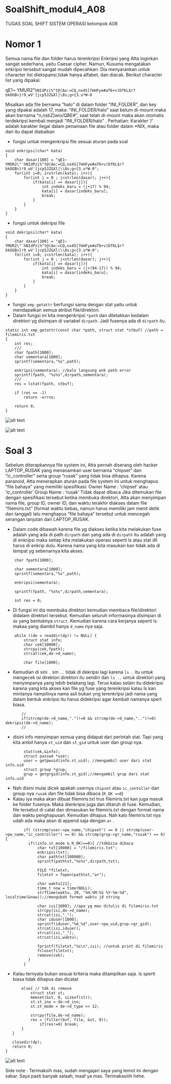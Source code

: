 # SoalShift_modul4_A08
TUGAS SOAL SHIFT SISTEM OPERASI kelompok A08

# Nomor 1 

Semua nama file dan folder harus terenkripsi
Enkripsi yang Atta inginkan sangat sederhana, yaitu Caesar cipher. Namun, Kusuma mengatakan enkripsi tersebut sangat mudah dipecahkan. Dia menyarankan untuk character list diekspansi,tidak hanya alfabet, dan diacak. Berikut character list yang dipakai:

qE1~ YMUR2"`hNIdPzi%^t@(Ao:=CQ,nx4S[7mHFye#aT6+v)DfKL$r?bkOGB>}!9_wV']jcp5JZ&Xl|\8s;g<{3.u*W-0`

Misalkan ada file bernama “halo” di dalam folder “INI_FOLDER”, dan key yang dipakai adalah 17, maka:
“INI_FOLDER/halo” saat belum di-mount maka akan bernama “n,nsbZ]wio/QBE#”, saat telah di-mount maka akan otomatis terdekripsi kembali menjadi “INI_FOLDER/halo” .
Perhatian: Karakter ‘/’ adalah karakter ilegal dalam penamaan file atau folder dalam *NIX, maka dari itu dapat diabaikan


- fungsi untuk mengenkripsi file sesuai aturan pada soal
```
void enkripsi(char* kata)
{
    char dasar[100] = "qE1~ YMUR2\"`hNIdPzi%^t@(Ao:=CQ,nx4S[7mHFye#aT6+v)DfKL$r?bkOGB>}!9_wV']jcp5JZ&Xl|\\8s;g<{3.u*W-0";
    for(int i=0; i<strlen(kata); i++){
        for(int j = 0 ; j<strlen(dasar); j++){
            if(kata[i] == dasar[j]){
                int indeks_baru = (j+17) % 94;
                kata[i] = dasar[indeks_baru];
                break;
            }
        }
    }
}
```

- fungsi untuk dekripsi file
```
void dekripsi(char* kata)
{
    char dasar[100] = "qE1~ YMUR2\"`hNIdPzi%^t@(Ao:=CQ,nx4S[7mHFye#aT6+v)DfKL$r?bkOGB>}!9_wV']jcp5JZ&Xl|\\8s;g<{3.u*W-0";
    for(int i=0; i<strlen(kata); i++){
        for(int j = 0 ; j<strlen(dasar); j++){
            if(kata[i] == dasar[j]){
                int indeks_baru = (j+(94-17)) % 94;
                kata[i] = dasar[indeks_baru];
                break;
            }
        }
    }
}
```

- fungsi `xmp_getattr` berfungsi sama dengan stat yaitu untuk mendapatkan semua atribut file/direktori.
- Dalam fungsi ini kita mengenkripsi `*path` dan diletakkan kedalam direktori yg disimpan di variabel `dirpath`. Jadi fusenya ada di `dirpath` itu.
```
static int xmp_getattr(const char *path, struct stat *stbuf) //path = filemiris.txt
{
    int res;
    ///
	char fpath[1000];
	char sementara[1000];
    sprintf(sementara,"%s",path); 

    enkripsi(sementara); //kalo langsung enk path error
	sprintf(fpath, "%s%s",dirpath,sementara);
    ///
	res = lstat(fpath, stbuf);

	if (res == -1)
		return -errno;

	return 0;
}
```

![alt text](https://github.com/lutfiyanti/SoalShift_modul4_A08/blob/master/1.png)

![alt text](https://github.com/lutfiyanti/SoalShift_modul4_A08/blob/master/1a.png)

# Soal 3

Sebelum diterapkannya file system ini, Atta pernah diserang oleh hacker LAPTOP_RUSAK yang menanamkan user bernama “chipset” dan “ic_controller” serta group “rusak” yang tidak bisa dihapus. Karena paranoid, Atta menerapkan aturan pada file system ini untuk menghapus “file bahaya” yang memiliki spesifikasi:
Owner Name 	: ‘chipset’ atau ‘ic_controller’
Group Name	: ‘rusak’
Tidak dapat dibaca
Jika ditemukan file dengan spesifikasi tersebut ketika membuka direktori, Atta akan menyimpan nama file, group ID, owner ID, dan waktu terakhir diakses dalam file “filemiris.txt” (format waktu bebas, namun harus memiliki jam menit detik dan tanggal) lalu menghapus “file bahaya” tersebut untuk mencegah serangan lanjutan dari LAPTOP_RUSAK.

- Dalam code dibawah karena file yg diakses ketika  kita melakukan fuse adalah yang ada di path `dirpath` dan yang ada di `dirpath` itu adalah yang di enkripsi maka setiap kita melakukan operasi seperti ls atau stat dll harus di enkrip dulu. Karena nama yang kita masukan kan tidak ada di tempat yg sebenarnya kita akses.
```
	char fpath[1000];

    char sementara[1000];
    sprintf(sementara,"%s",path);

    enkripsi(sementara);

	sprintf(fpath, "%s%s",dirpath,sementara);
	
	int res = 0;
```

- Di fungsi ini dia membuka direktori kemudian membaca file/direktori didalam direktori tersebut. Kemudian seluruh informasinya disimpan di `de` yang bentuknya `struct`. Kemudian karena cara kerjanya seperti ls makaa yang diambil hanya `d_name` nya saja. 
```
	while ((de = readdir(dp)) != NULL) {
		struct stat info;
        char cek[10000];
        strcpy(cek,fpath);
        strcat(cek,de->d_name);

        char file[1000];
 ```
 
 - Kemudian di sini `.` sm `..` tidak di dekripsi lagi karena `ls .` itu untuk mengecek isi direktori direktori itu sendiri dan `ls ..` untuk direktori yang menyimpanya yang lebih belakang lagi. Terus kalau selain itu didekripsi karena yang kita akses kan file yg fuse yang terenkripsi kalau ls kan mintanya nampilinya nama asli bukan yng terenkripsi jadi nama yang dalam bentuk enkripsi itu harus didekripsi agar kembali namanya spert biasa.
 
 ```
		//
		if(strcmp(de->d_name,".")!=0 && strcmp(de->d_name,"..")!=0) dekripsi(de->d_name);
		//
```

- disini info menyimpan semua yang didapat dari perintah stat. Tapi yang kita ambil hanya `st_uid` dan `st_gid` untuk user dan group nya.
```
        stat(cek,&info);
        struct passwd *user;
        user = getpwuid(info.st_uid); //mengambil user dari stat info.uid
        struct group *grup;
        grup = getgrgid(info.st_gid);//mengambil grup dari stat info.uid
```

- Nah disini mulai dicek apakah usernya `chipset` atau `ic_contoller` dan group nya `rusak` dan file tidak bisa dibaca (`R_OK ==0`)
- Kalau iya maka akan dibuat filemiris.txt trus filemiris.txt kan juga masuk ke folder fusenya. Maka dienkripsi juga dan ditaruh di fuse. Kemudian, file tersebut di catat dan dimasukan ke filemiris.txt dengan format nama dan waktu penghapusan. Kemudian dihapus. Nah kalo filemiris.txt nya udah ada maka akan di append saja dengan `a+` .

```
        if( (strcmp(user->pw_name,"chipset") == 0 || strcmp(user->pw_name,"ic_controller") == 0) && strcmp(grup->gr_name,"rusak") == 0){
          if((info.st_mode & R_OK)==0){ //tdkbisa dibaca
              char txt[10000] = "/filemiris.txt";
              enkripsi(txt);
              char pathtxt[100000];
              sprintf(pathtxt,"%s%s",dirpath,txt);

              FILE *filetxt;
              filetxt = fopen(pathtxt,"a+");

              char waktu[21];
			  time_t now = time(NULL);
			  strftime(waktu, 20, "%H:%M:%S %Y-%m-%d", localtime(&now));//mengubah format waktu jd string
			
			  char isi[1000]; //apa yg mau ditulis di filemiris.txt
              strcpy(isi,de->d_name);
              strcat(isi,"_");
              char iduser[1000];
              sprintf(iduser,"%d_%d",user->pw_uid,grup->gr_gid);
              strcat(isi,iduser);
              strcat(isi,"_");
              strcat(isi,waktu);

              fprintf(filetxt,"%s\n",isi); //untuk print di filemiris
              fclose(filetxt);
              remove(cek);
          }
        }
 ```
- Kalau ternyata bukan sesuai kriteria maka ditampilkan saja. ls sperti biasa tidak dihapus dan dicatat
 ```
        else{ // tdk di remove
            struct stat st;
		    memset(&st, 0, sizeof(st));
		    st.st_ino = de->d_ino;
		    st.st_mode = de->d_type << 12;

            strcpy(file,de->d_name);
		    res = (filler(buf, file, &st, 0));
		    	if(res!=0) break;
        }
	}

	closedir(dp);
	return 0;
}
```



![alt text](https://github.com/lutfiyanti/SoalShift_modul4_A08/blob/master/3.png)



Side note : Terimaksih mas, sudah mengajari saya yang lemot ini dengan sabar. Saya pasti banyak salaah, maaf ya mas. Terimakasiiih hehe.
